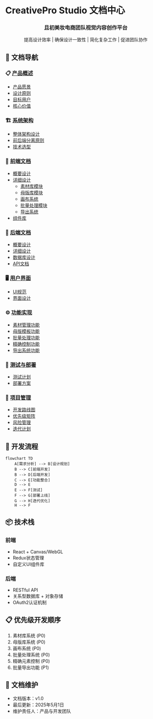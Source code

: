 # CreativePro Studio 文档中心

<div align="center">
  <h3>且初美妆电商团队视觉内容创作平台</h3>
  <p>提高设计效率 | 确保设计一致性 | 简化复杂工作 | 促进团队协作</p>
</div>

## 📑 文档导航

### 📋 [产品概述](产品概述/README.md)
- [产品愿景](产品概述/产品愿景.md)
- [设计原则](产品概述/设计原则.md)
- [目标用户](产品概述/目标用户.md)
- [核心价值](产品概述/核心价值.md)

### 🏗️ [系统架构](系统架构/README.md)
- [整体架构设计](系统架构/整体架构设计.md)
- [前后端分离原则](系统架构/前后端分离原则.md)
- [技术选型](系统架构/技术选型.md)

### 🎨 [前端文档](前端文档/README.md)
- [概要设计](前端文档/概要设计/README.md)
- [详细设计](前端文档/详细设计/README.md)
  - [素材库模块](前端文档/详细设计/素材库模块/README.md)
  - [母版库模块](前端文档/详细设计/母版库模块/README.md)
  - [画布系统](前端文档/详细设计/画布系统/README.md)
  - [批量处理模块](前端文档/详细设计/批量处理模块/README.md)
  - [导出系统](前端文档/详细设计/导出系统/README.md)
- [组件库](前端文档/组件库/README.md)

### 🔧 [后端文档](后端文档/README.md)
- [概要设计](后端文档/概要设计/README.md)
- [详细设计](后端文档/详细设计/README.md)
- [数据库设计](后端文档/数据库设计/README.md)
- [API文档](后端文档/API文档/README.md)

### 🖥️ [用户界面](用户界面/README.md)
- [UI规范](用户界面/UI规范/README.md)
- [界面设计](用户界面/界面设计/README.md)

### ⚙️ [功能实现](功能实现/README.md)
- [素材管理功能](功能实现/素材管理功能.md)
- [母版模板功能](功能实现/母版模板功能.md)
- [批量处理功能](功能实现/批量处理功能.md)
- [精确控制功能](功能实现/精确控制功能.md)
- [导出系统功能](功能实现/导出系统功能.md)

### 🧪 [测试与部署](测试与部署/README.md)
- [测试计划](测试与部署/测试计划/README.md)
- [部署方案](测试与部署/部署方案/README.md)

### 📅 [项目管理](项目管理/README.md)
- [开发路线图](项目管理/开发路线图.md)
- [优先级矩阵](项目管理/优先级矩阵.md)
- [风险管理](项目管理/风险管理.md)
- [迭代计划](项目管理/迭代计划.md)

## 🔄 开发流程

```mermaid
flowchart TD
    A[需求分析] --> B[设计规划]
    B --> C[前端开发]
    B --> D[后端开发]
    C --> E[功能整合]
    D --> E
    E --> F[测试]
    F --> G[部署上线]
    G --> H[迭代优化]
    H --> F
```

## 📦 技术栈

### 前端
- React + Canvas/WebGL
- Redux状态管理
- 自定义UI组件库

### 后端
- RESTful API
- 关系型数据库 + 对象存储
- OAuth2认证机制

## 📋 优先级开发顺序

1. 素材库系统 (P0)
2. 母版库系统 (P0)
3. 画布系统 (P0)
4. 批量处理系统 (P0)
5. 精确元素控制 (P0)
6. 批量导出功能 (P1)

## 👥 文档维护

- 文档版本：v1.0
- 最后更新：2025年5月1日
- 维护责任人：产品与开发团队 